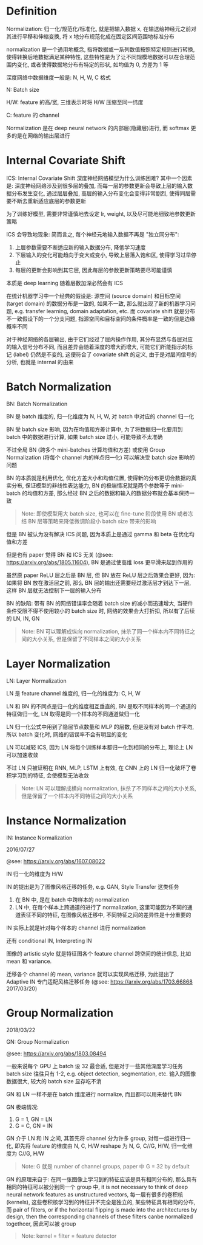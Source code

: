 # Definition

Normalization: 归一化/规范化/标准化, 就是把输入数据 x, 在输送给神经元之前对其进行平移和伸缩变换, 将 x 地分布规范化成在固定区间范围地标准分布

normalization 是一个通用地概念, 指将数据或一系列数值按照特定规则进行转换, 使得转换后地数据满足某种特性, 这些特性是为了让不同规模地数据可以在合理范围内变化, 或者使得数据地分布有特定的形状, 如均值为 0, 方差为 1 等

深度网络中数据维度一般是: N, H, W, C 格式

N: Batch size

H/W: feature 的高/宽, 三维表示时将 H/W 压缩至同一纬度

C: feature 的 channel

Normalization 是在 deep neural network 的内部层(隐藏层)进行, 而 softmax 更多的是在网络的输出层进行

# Internal Covariate Shift

ICS: Internal Covariate Shift
深度神经网络模型为什么训练困难? 其中一个因素是: 深度神经网络涉及到很多层的叠加, 而每一层的参数更新会导致上层的输入数据分布发生变化, 通过层层叠加, 高层的输入分布变化会变得非常剧烈, 使得同层需要不断去重新适应底层的参数更新

为了训练好模型, 需要非常谨慎地去设定 lr, weight, 以及尽可能地细致地参数更新策略

ICS 会导致地现象: 简而言之, 每个神经元地输入数据不再是 "独立同分布":

1. 上层参数需要不断适应新的输入数据分布, 降低学习速度
2. 下层输入的变化可能趋向于变大或变小, 导致上层落入饱和区, 使得学习过早停止
3. 每层的更新会影响到其它层, 因此每层的参数更新策略要尽可能谨慎

本质是 deep learning 随着层数加深必然会有 ICS

在统计机器学习中一个经典的假设是: 源空间 (source domain) 和目标空间 (target domain) 的数据分布是一致的, 如果不一致, 那么就出现了新的机器学习问题, e.g. transfer learning, domain adaptation, etc. 而 covariate shift 就是分布不一致假设下的一个分支问题, 指源空间和目标空间的条件概率是一致的但是边缘概率不同

对于神经网络的各层输出, 由于它们经过了层内操作作用, 其分布显然与各层对应的输入信号分布不同, 而且差异会随着深度的增大而增大, 可能它们所能指示的标记 (label) 仍然是不变的, 这便符合了 covariate shift 的定义, 由于是对层间信号的分析, 也就是 internal 的由来

# Batch Normalization

BN: Batch Normalization

BN 是 batch 维度的, 归一化维度为 N, H, W, 对 batch 中对应的 channel 归一化

BN 受 batch size 影响, 因为在均值和方差计算中, 为了将数据归一化要用到 batch 中的数据进行计算, 如果 batch size 过小, 可能导致不太准确

不过全局 BN (跨多个 mini-batches 计算均值和方差) 或使用 Group Normalization (将每个 channel 内的样点归一化) 可以解决受 batch size 影响的问题

BN 的本质就是利用优化, 优化方差大小和均值位置, 使得新的分布更切合数据的真实分布, 保证模型的非线性表达能力, BN 的极端情况就是两个参数等于 mini-batch 的均值和方差, 那么经过 BN 之后的数据和输入的数据分布就会基本保持一致

> Note: 即使模型用大 batch size, 也可以在 fine-tune 阶段使用 BN 或者冻结 BN 层等策略来降低微调阶段小 batch size 带来的影响

但是 BN 被认为没有解决 ICS 问题, 因为本质上是通过 gamma 和 beta 在优化均值和方差

但是也有 paper 觉得 BN 和 ICS 无关 (@see: https://arxiv.org/abs/1805.11604), BN 是通过使高维 loss 更平滑来起到作用的

虽然原 paper ReLU 层之后是 BN 层, 但 BN 放在 ReLU 层之后效果会更好, 因为: 如果将 BN 放在激活层之前, 那么 BN 层的输出还需要经过激活层才到达下一层, 这样 BN 层就无法控制下一层的输入分布

BN 的缺陷: 带有 BN 的网络错误率会随着 batch size 的减小而迅速增大, 当硬件条件受限不得不使用较小的 batch size 时, 网络的效果会大打折扣, 所以有了后续的 LN, IN, GN

> Note: BN 可以理解成纵向 normalization, 抹杀了同一个样本内不同特征之间的大小关系, 但是保留了不同样本之间的大小关系

# Layer Normalization

LN: Layer Normalization

LN 是 feature channel 维度的, 归一化的维度为: C, H, W

LN 和 BN 的不同点是归一化的维度相互垂直的, BN 是取不同样本的同一个通道的特征做归一化, LN 取得是同一个样本的不同通道做归一化

LN 归一化公式中用到了隐层节点数量和 MLP 的层数, 但是没有对 batch 作平均, 所以 batch 变化时, 网络的错误率不会有明显的变化

LN 可以减轻 ICS, 因为 LN 将每个训练样本都归一化到相同的分布上, 理论上 LN 可以加速收敛

不过 LN 只被证明在 RNN, MLP, LSTM 上有效, 在 CNN 上的 LN 归一化破坏了卷积学习到的特征, 会使模型无法收敛

> Note: LN 可以理解成横向 normalization, 抹杀了不同样本之间的大小关系, 但是保留了一个样本内不同特征之间的大小关系

# Instance Normalization

IN: Instance Normalization

2016/07/27

@see: https://arxiv.org/abs/1607.08022

IN 归一化的维度为 H/W

IN 的提出是为了图像风格迁移的任务, e.g. GAN, Style Transfer 这类任务

1. 在 BN 中, 是在 batch 中跨样本的 normalization
2. LN 中, 在每个样本上跨通道的进行了 normalization, 这里可能因为不同的通道表征不同的特征, 在图像风格迁移中, 不同特征之间的差异性是十分重要的

IN 实际上就是针对每个样本的 channel 进行 normalization

还有 conditional IN, Interpreting IN

图像的 artistic style 就是特征图各个 feature channel 跨空间的统计信息, 比如 mean 和 variance.

迁移各个 channel 的 mean, variance 就可以实现风格迁移, 为此提出了 Adaptive IN 专门适配风格迁移任务 (@see: https://arxiv.org/abs/1703.66868 2017/03/20)

# Group Normalization

2018/03/22

GN: Group Normalization

@see: https://arxiv.org/abs/1803.08494

一般来说每个 GPU 上 batch 设 32 最合适, 但是对于一些其他深度学习任务 batch size 往往只有 1-2, e.g. object detection, segmentation, etc. 输入的图像数据很大, 较大的 batch size 显存吃不消

GN 和 LN 一样不是在 batch 维度进行 normalize, 而且都可以用来替代 BN

GN 极端情况:

1. G = 1, GN = LN
2. G = C, GN = IN

GN 介于 LN 和 IN 之间, 其首先将 channel 分为许多 group, 对每一组进行归一化, 即先将 feature 的维度由 N, C, H/W reshape 为 N, G, C//G, H/W, 归一化维度为 C//G, H/W

> Note: G 就是 number of channel groups, paper 中 G = 32 by default

GN 的原理来自于: 在同一张图像上学习到的特征应该是具有相同分布的, 那么具有相同的特征可以被分到同一个 group 中, it is not necessary to think of deep neural network features as unstructured vectors, 每一层有很多的卷积核 (kernels), 这些卷积核学习到的特征并不完全是独立的, 某些特征具有相同的分布, 而 pair of filters, or if the horizontal flipping is made into the architectures by design, then the corresponding channels of these filters canbe normalized togethcer, 因此可以被 group

> Note: kernel = filter = feature detector
